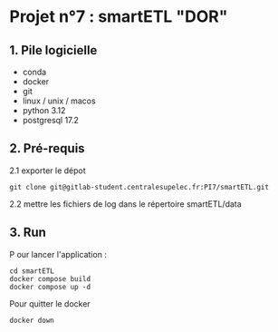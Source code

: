 # Projet n°7 : smartETL "DOR"

## 1. Pile logicielle 

- conda
- docker 
- git
- linux / unix / macos 
- python 3.12
- postgresql 17.2

## 2. Pré-requis 

2.1 exporter le dépot 
```
git clone git@gitlab-student.centralesupelec.fr:PI7/smartETL.git
```

2.2 mettre les fichiers de log dans le répertoire smartETL/data


## 3. Run

P our lancer l'application : 
```
cd smartETL
docker compose build
docker compose up -d 
```

Pour quitter le docker 

```
docker down
```
